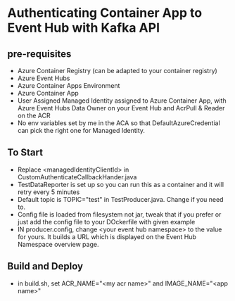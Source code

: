 # Authenticating Container App to Event Hub with Kafka API

## pre-requisites

- Azure Container Registry (can be adapted to your container registry)
- Azure Event Hubs
- Azure Container Apps Environment
- Azure Container App
- User Assigned Managed Identity assigned to Azure Container App, with Azure Event Hubs Data Owner on your Event Hub and AcrPull & Reader on the ACR
- No env variables set by me in the ACA so that DefaultAzureCredential can pick the right one for Managed Identity.

## To Start

- Replace \<managedIdentityClientId\> in CustomAuthenticateCallbackHander.java
- TestDataReporter is set up so you can run this as a container and it will retry every 5 minutes
- Default topic is TOPIC="test" in TestProducer.java. Change if you need to.
- Config file is loaded from filesystem not jar, tweak that if you prefer or just add the config file to your DOckerfile with given example
- IN producer.config, change \<your event hub namespace\> to the value for yours. It builds a URL which is displayed on the Event Hub Namespace overview page.

## Build and Deploy

- in build.sh, set ACR_NAME="\<my acr name\>" and IMAGE_NAME="\<app name\>"

